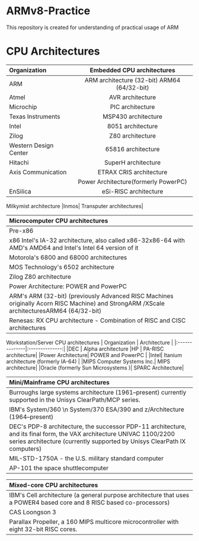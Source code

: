 # ARMv8-Practice
This repository is created for understanding of practical usage of ARM
# CPU Architectures
|Organization | Embedded CPU architectures|
|:-------------|:---------------------------:|
|ARM | ARM architecture (32-bit) ARM64 (64/32-bit)|
|Atmel| AVR architecture|
|Microchip| PIC architecture|
|Texas Instruments| MSP430 architecture|
|Intel| 8051 architecture|
|Zilog| Z80 architecture|
|Western Design Center| 65816 architecture|
|Hitachi| SuperH architecture|
|Axis Communication| ETRAX CRIS architecture|
| |Power Architecture(formerly PowerPC)|
|EnSilica| eSi-RISC architecture|
Milkymist architecture
|Inmos| Transputer architectures|

|Microcomputer CPU architectures|
|:-------------------------------|
|   Pre-x86|
|x86 Intel's IA-32 architecture, also called x86-32x86-64 with AMD's AMD64 and Intel's Intel 64 version of it|
|Motorola's 6800 and 68000 architectures |
|MOS Technology's 6502 architecture |
|Zilog  Z80 architecture|
| Power Architecture:  POWER and PowerPC|
|ARM's ARM (32-bit) (previously Advanced RISC Machines originally Acorn RISC Machine) and StrongARM \/XScale architecturesARM64 (64/32-bit)|
|Renesas: RX CPU architecture - Combination of RISC and CISC architectures |

Workstation/Server CPU architectures
| Organization | Architecture |
|:--------------|:--------------:|
|DEC | Alpha architecture
|HP | PA-RISC architecture|
|Power Architecture| POWER and PowerPC |
|Intel| Itanium architecture (formerly IA-64) |
|MIPS Computer Systems Inc.| MIPS architecture|
|Oracle (formerly Sun Microsystems )| SPARC Architecture|

|Mini/Mainframe CPU architectures|
|:-------------------------------|
|Burroughs large systems architecture (1961–present) currently supported in the Unisys ClearPath/MCP series.|
|IBM's  System/360 \n System/370 ESA/390 and z/Architecture (1964–present)|
|DEC's PDP-8 architecture, the successor PDP-11 architecture, and its final form, the VAX architecture UNIVAC 1100/2200 series architecture (currently supported by Unisys ClearPath IX computers)|
|MIL-STD-1750A  - the U.S. military standard computer|
|AP-101 the space shuttlecomputer|

|Mixed-core CPU architectures|
|:---------------------------|
|IBM's Cell architecture (a general purpose architecture that uses a POWER4 based core and 8 RISC based co-processors)|
|CAS  Loongson 3|
|Parallax Propeller, a 160 MIPS multicore microcontroller with eight 32-bit RISC cores.|
